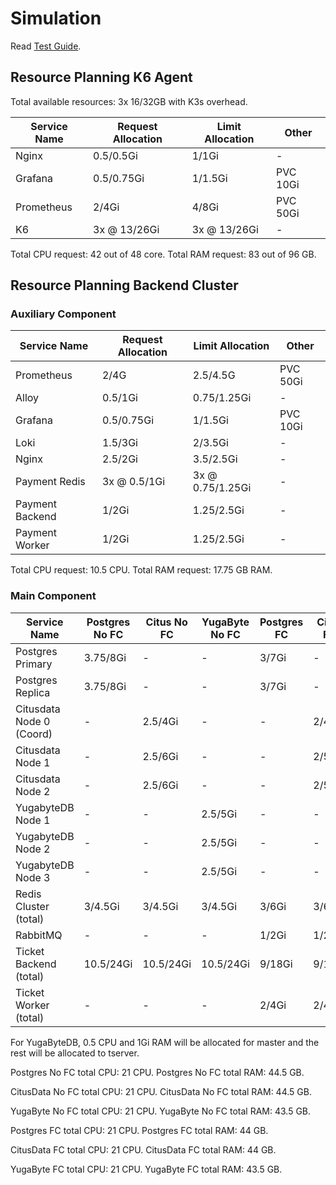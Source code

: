 # Simulation

Read [Test Guide](../test-guide/README.md).

## Resource Planning K6 Agent

Total available resources: 3x 16/32GB with K3s overhead.

| Service Name | Request Allocation | Limit Allocation | Other    |
| ------------ | ------------------ | ---------------- | -------- |
| Nginx        | 0.5/0.5Gi          | 1/1Gi            | -        |
| Grafana      | 0.5/0.75Gi         | 1/1.5Gi          | PVC 10Gi |
| Prometheus   | 2/4Gi              | 4/8Gi            | PVC 50Gi |
| K6           | 3x @ 13/26Gi       | 3x @ 13/26Gi     | -        |

Total CPU request: 42 out of 48 core.
Total RAM request: 83 out of 96 GB.

## Resource Planning Backend Cluster

### Auxiliary Component

| Service Name    | Request Allocation | Limit Allocation | Other    |
| --------------- | ------------------ | ---------------- | -------- |
| Prometheus      | 2/4G               | 2.5/4.5G         | PVC 50Gi |
| Alloy           | 0.5/1Gi            | 0.75/1.25Gi      | -        |
| Grafana         | 0.5/0.75Gi         | 1/1.5Gi          | PVC 10Gi |
| Loki            | 1.5/3Gi            | 2/3.5Gi          | -        |
| Nginx           | 2.5/2Gi            | 3.5/2.5Gi        | -        |
| Payment Redis   | 3x @ 0.5/1Gi       | 3x @ 0.75/1.25Gi | -        |
| Payment Backend | 1/2Gi              | 1.25/2.5Gi       | -        |
| Payment Worker  | 1/2Gi              | 1.25/2.5Gi       | -        |

Total CPU request: 10.5 CPU.
Total RAM request: 17.75 GB RAM.

### Main Component

| Service Name             | Postgres No FC | Citus No FC | YugaByte No FC | Postgres FC | Citus FC | YugaByte FC |
| ------------------------ | -------------- | ----------- | -------------- | ----------- | -------- | ----------- |
| Postgres Primary         | 3.75/8Gi       | -           | -              | 3/7Gi       | -        | -           |
| Postgres Replica         | 3.75/8Gi       | -           | -              | 3/7Gi       | -        | -           |
| Citusdata Node 0 (Coord) | -              | 2.5/4Gi     | -              | -           | 2/4Gi    | -           |
| Citusdata Node 1         | -              | 2.5/6Gi     | -              | -           | 2/5Gi    | -           |
| Citusdata Node 2         | -              | 2.5/6Gi     | -              | -           | 2/5Gi    | -           |
| YugabyteDB Node 1        | -              | -           | 2.5/5Gi        | -           | -        | 2/4.5Gi     |
| YugabyteDB Node 2        | -              | -           | 2.5/5Gi        | -           | -        | 2/4.5Gi     |
| YugabyteDB Node 3        | -              | -           | 2.5/5Gi        | -           | -        | 2/4.5Gi     |
| Redis Cluster (total)    | 3/4.5Gi        | 3/4.5Gi     | 3/4.5Gi        | 3/6Gi       | 3/6Gi    | 3/6Gi       |
| RabbitMQ                 | -              | -           | -              | 1/2Gi       | 1/2Gi    | 1/2Gi       |
| Ticket Backend (total)   | 10.5/24Gi      | 10.5/24Gi   | 10.5/24Gi      | 9/18Gi      | 9/18Gi   | 9/18Gi      |
| Ticket Worker (total)    | -              | -           | -              | 2/4Gi       | 2/4Gi    | 2/4Gi       |

For YugaByteDB, 0.5 CPU and 1Gi RAM will be allocated for master and the rest will be allocated to tserver.

Postgres No FC total CPU: 21 CPU.
Postgres No FC total RAM: 44.5 GB.

CitusData No FC total CPU: 21 CPU.
CitusData No FC total RAM: 44.5 GB.

YugaByte No FC total CPU: 21 CPU.
YugaByte No FC total RAM: 43.5 GB.

Postgres FC total CPU: 21 CPU.
Postgres FC total RAM: 44 GB.

CitusData FC total CPU: 21 CPU.
CitusData FC total RAM: 44 GB.

YugaByte FC total CPU: 21 CPU.
YugaByte FC total RAM: 43.5 GB.
